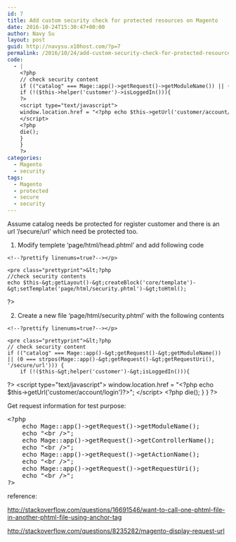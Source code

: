 ```yaml
---
id: 7
title: Add custom security check for protected resources on Magento
date: 2016-10-24T15:30:47+00:00
author: Navy Su
layout: post
guid: http://navysu.x10host.com/?p=7
permalink: /2016/10/24/add-custom-security-check-for-protected-resources-on-magento/
code:
  - |
    <?php
    // check security content
    if (("catalog" === Mage::app()->getRequest()->getModuleName()) || (0 === strpos(Mage::app()->getRequest()->getRequestUri(), '/secure/url'))) {
    if (!($this->helper('customer')->isLoggedIn())){
    ?>
    <script type="text/javascript">
    window.location.href = "<?php echo $this->getUrl('customer/account/login')?>";
    </script>
    <?php
    die();
    }
    }
    ?>
categories:
  - Magento
  - security
tags:
  - Magento
  - protected
  - secure
  - security
---
```

Assume catalog needs be protected for register customer and there is an url &#8216;/secure/url&#8217; which need be protected too.

  1. Modify templete &#8216;page/html/head.phtml&#8217; and add following code
  
    <!--?prettify linenums=true?--></p> 
    
    <pre class="prettyprint">&lt;?php
    //check security contents
    echo $this-&gt;getLayout()-&gt;createBlock('core/template')-&gt;setTemplate('page/html/security.phtml')-&gt;toHtml();
?&gt;</pre>

  2. Create a new file &#8216;page/html/security.phtml&#8217; with the following contents
  
    <!--?prettify linenums=true?--></p> 
    
    <pre class="prettyprint">&lt;?php
    // check security content
    if (("catalog" === Mage::app()-&gt;getRequest()-&gt;getModuleName()) || (0 === strpos(Mage::app()-&gt;getRequest()-&gt;getRequestUri(), '/secure/url'))) {
        if (!($this-&gt;helper('customer')-&gt;isLoggedIn())){
?&gt;
            &lt;script type="text/javascript"&gt;
                  window.location.href = "&lt;?php echo $this-&gt;getUrl('customer/account/login')?&gt;";
            &lt;/script&gt;
&lt;?php
            die();
        }
    }
?&gt;</pre>

Get request information for test purpose:
  
<!--?prettify linenums=true?-->

<pre class="prettyprint">&lt;?php
    echo Mage::app()-&gt;getRequest()-&gt;getModuleName();
    echo "&lt;br /&gt;";
    echo Mage::app()-&gt;getRequest()-&gt;getControllerName();
    echo "&lt;br /&gt;";
    echo Mage::app()-&gt;getRequest()-&gt;getActionName();
    echo "&lt;br /&gt;";
    echo Mage::app()-&gt;getRequest()-&gt;getRequestUri();
    echo "&lt;br /&gt;";
?&gt;
</pre>

reference:

<http://stackoverflow.com/questions/16691546/want-to-call-one-phtml-file-in-another-phtml-file-using-anchor-tag>

<http://stackoverflow.com/questions/8235282/magento-display-request-url>

&nbsp;